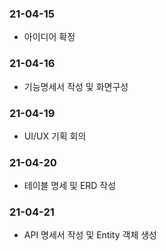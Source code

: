 ### 21-04-15
 - 아이디어 확정
 
### 21-04-16
 - 기능명세서 작성 및 화면구성

### 21-04-19
 - UI/UX 기획 회의

### 21-04-20
 - 테이블 명세 및 ERD 작성

### 21-04-21
 - API 명세서 작성 및 Entity 객체 생성